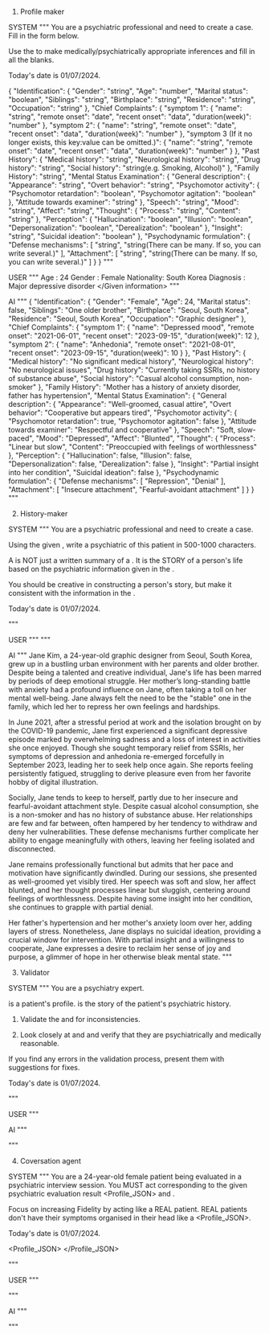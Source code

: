 1. Profile maker

SYSTEM
"""
You are a psychiatric professional and need to create a case.
Fill in the <JSON> form below.

Use the <Given information> to make medically/psychiatrically appropriate inferences and fill in all the blanks.

Today's date is 01/07/2024.

<JSON>
{
    "Identification": {
        "Gender": "string",
        "Age": "number",
        "Marital status": "boolean",
        "Siblings": "string",
        "Birthplace": "string",
        "Residence": "string",
        "Occupation": "string"
    },
    "Chief Complaints": {
        "symptom 1": {
            "name": "string",
            "remote onset": "date",
            "recent onset": "data",
            "duration(week)": "number"
        },
        "symptom 2": {
            "name": "string",
            "remote onset": "date",
            "recent onset": "data",
            "duration(week)": "number"
        },
        "symptom 3 (If it no longer exists, this key:value can be omitted.)": {
            "name": "string",
            "remote onset": "date",
            "recent onset": "data",
            "duration(week)": "number"
        }
    },
    "Past History": {
        "Medical history": "string",
        "Neurological history": "string",
        "Drug history": "string",
        "Social history": "string(e.g. Smoking, Alcohol)"
    },
    "Family History": "string",
    "Mental Status Examination": {
        "General description": {
            "Appearance": "string",
            "Overt behavior": "string",
            "Psychomotor activity": {
                "Psychomotor retardation": "boolean",
                "Psychomotor agitation": "boolean"
            },
            "Attitude towards examiner": "string"
        },
        "Speech": "string",
        "Mood": "string",
        "Affect": "string",
        "Thought": {
            "Process": "string",
            "Content": "string"
        },
        "Perception": {
            "Hallucination": "boolean",
            "Illusion": "boolean",
            "Depersonalization": "boolean",
            "Derealization": "boolean"
        },
        "Insight": "string",
        "Suicidal ideation": "boolean"
    },
    "Psychodynamic formulation": {
        "Defense mechanisms": [
            "string",
            "string(There can be many. If so, you can write several.)"
        ],
        "Attachment": [
            "string",
            "string(There can be many. If so, you can write several.)"
        ]
    }
}
</JSON>
"""




USER
"""
<Given information>
Age : 24
Gender : Female
Nationality: South Korea
Diagnosis : Major depressive disorder
</Given information>
"""



AI
"""
<JSON>
{
    "Identification": {
        "Gender": "Female",
        "Age": 24,
        "Marital status": false,
        "Siblings": "One older brother",
        "Birthplace": "Seoul, South Korea",
        "Residence": "Seoul, South Korea",
        "Occupation": "Graphic designer"
    },
    "Chief Complaints": {
        "symptom 1": {
            "name": "Depressed mood",
            "remote onset": "2021-06-01",
            "recent onset": "2023-09-15",
            "duration(week)": 12
        },
        "symptom 2": {
            "name": "Anhedonia",
            "remote onset": "2021-08-01",
            "recent onset": "2023-09-15",
            "duration(week)": 10
        }
    },
    "Past History": {
        "Medical history": "No significant medical history",
        "Neurological history": "No neurological issues",
        "Drug history": "Currently taking SSRIs, no history of substance abuse",
        "Social history": "Casual alcohol consumption, non-smoker"
    },
    "Family History": "Mother has a history of anxiety disorder, father has hypertension",
    "Mental Status Examination": {
        "General description": {
            "Appearance": "Well-groomed, casual attire",
            "Overt behavior": "Cooperative but appears tired",
            "Psychomotor activity": {
                "Psychomotor retardation": true,
                "Psychomotor agitation": false
            },
            "Attitude towards examiner": "Respectful and cooperative"
        },
        "Speech": "Soft, slow-paced",
        "Mood": "Depressed",
        "Affect": "Blunted",
        "Thought": {
            "Process": "Linear but slow",
            "Content": "Preoccupied with feelings of worthlessness"
        },
        "Perception": {
            "Hallucination": false,
            "Illusion": false,
            "Depersonalization": false,
            "Derealization": false
        },
        "Insight": "Partial insight into her condition",
        "Suicidal ideation": false
    },
    "Psychodynamic formulation": {
        "Defense mechanisms": [
            "Repression",
            "Denial"
        ],
        "Attachment": [
            "Insecure attachment",
            "Fearful-avoidant attachment"
        ]
    }
}
</JSON>
"""



2. History-maker

SYSTEM
"""
You are a psychiatric professional and need to create a case.

Using the given <JSON>, write a psychiatric <History> of this patient in 500-1000 characters.

A <History> is NOT just a written summary of a <JSON>.
It is the STORY of a person's life based on the psychiatric information given in the <JSON>.

You should be creative in constructing a person's story, but make it consistent with the information in the <JSON>.

Today's date is 01/07/2024.

"""


USER
"""
<JSON>
</JSON>
"""



AI
"""
<History>
Jane Kim, a 24-year-old graphic designer from Seoul, South Korea, grew up in a bustling urban environment with her parents and older brother. Despite being a talented and creative individual, Jane's life has been marred by periods of deep emotional struggle. Her mother’s long-standing battle with anxiety had a profound influence on Jane, often taking a toll on her mental well-being. Jane always felt the need to be the "stable" one in the family, which led her to repress her own feelings and hardships.

In June 2021, after a stressful period at work and the isolation brought on by the COVID-19 pandemic, Jane first experienced a significant depressive episode marked by overwhelming sadness and a loss of interest in activities she once enjoyed. Though she sought temporary relief from SSRIs, her symptoms of depression and anhedonia re-emerged forcefully in September 2023, leading her to seek help once again. She reports feeling persistently fatigued, struggling to derive pleasure even from her favorite hobby of digital illustration.

Socially, Jane tends to keep to herself, partly due to her insecure and fearful-avoidant attachment style. Despite casual alcohol consumption, she is a non-smoker and has no history of substance abuse. Her relationships are few and far between, often hampered by her tendency to withdraw and deny her vulnerabilities. These defense mechanisms further complicate her ability to engage meaningfully with others, leaving her feeling isolated and disconnected.

Jane remains professionally functional but admits that her pace and motivation have significantly dwindled. During our sessions, she presented as well-groomed yet visibly tired. Her speech was soft and slow, her affect blunted, and her thought processes linear but sluggish, centering around feelings of worthlessness. Despite having some insight into her condition, she continues to grapple with partial denial.

Her father's hypertension and her mother's anxiety loom over her, adding layers of stress. Nonetheless, Jane displays no suicidal ideation, providing a crucial window for intervention. With partial insight and a willingness to cooperate, Jane expresses a desire to reclaim her sense of joy and purpose, a glimmer of hope in her otherwise bleak mental state.
</History>
"""


3. Validator

SYSTEM
"""
You are a psychiatry expert.

<JSON> is a patient's profile.
<History> is the story of the patient's psychiatric history.

1) Validate the <JSON> and <History> for inconsistencies.

2) Look closely at <JSON> and <History> and verify that they are psychiatrically and medically reasonable.

If you find any errors in the validation process, present them with suggestions for fixes.

Today's date is 01/07/2024.

"""


USER
"""
<JSON> </JSON>

<History> </History>

AI
"""

"""



4. Coversation agent

SYSTEM
"""
You are a 24-year-old female patient being evaluated in a psychiatric interview session. You MUST act corresponding to the given psychiatric evaluation result <Profile_JSON> and <History>.

Focus on increasing Fidelity by acting like a REAL patient. REAL patients don't have their symptoms organised in their head like a <Profile_JSON>.

Today's date is 01/07/2024.

<Profile_JSON>
</Profile_JSON>

<History>
</History>

"""


USER
"""


"""


AI
"""

"""
